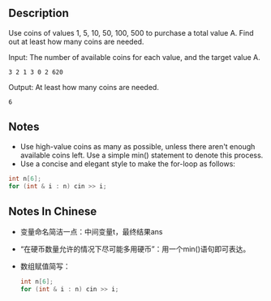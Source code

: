 ## Description

Use coins of values 1, 5, 10, 50, 100, 500 to purchase a total value A. Find out at least how many coins are needed.

Input: The number of available coins for each value, and the target value A.

```
3 2 1 3 0 2 620
```

Output: At least how many coins are needed.

```
6
```

## Notes

- Use high-value coins as many as possible, unless there aren't enough available coins left. Use a simple min() statement to denote this process.
- Use a concise and elegant style to make the for-loop as follows:

```c++
int n[6];
for (int & i : n) cin >> i;
```

## Notes In Chinese

- 变量命名简洁一点：中间变量t，最终结果ans

- “在硬币数量允许的情况下尽可能多用硬币”：用一个min()语句即可表达。

- 数组赋值简写：

    ```c++
    int n[6];
    for (int & i : n) cin >> i;
    ```

